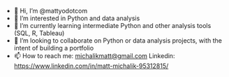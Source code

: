 - 👋 Hi, I’m @mattyodotcom
- 👀 I’m interested in Python and data analysis
- 🌱 I’m currently learning intermediate Python and other analysis tools (SQL, R, Tableau)
- 💞️ I’m looking to collaborate on Python or data analysis projects, with the intent of building a portfolio
- 📫 How to reach me:  michalikmatt@gmail.com
    Linkedin:  https://www.linkedin.com/in/matt-michalik-95312815/

<!---
mattyodotcom/mattyodotcom is a ✨ special ✨ repository because its `README.md` (this file) appears on your GitHub profile.
You can click the Preview link to take a look at your changes.
--->
